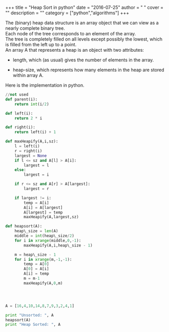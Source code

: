 
+++
title = "Heap Sort in python"
date = "2016-07-25"
author = " "
cover = ""
description = ""
category = ["python","algorithms"]
+++

The (binary) heap data structure is an array object that we can view as a nearly complete binary tree.    
  Each node of the tree corresponds to an element of the array.     
  The tree is completely filled on all levels except possibly the lowest, which is filled from the left up to a point.    
  An array A that represents a heap is an object with two attributes:   
 * length, which (as usual) gives the number of elements in the array.
 
   
 * heap-size, which represents how many elements in the heap are stored within array A.
 
  Here is the implementation in python.

  

```python
//not used
def parent(i):
    return int(i/2)

def left(i):
    return 2 * i

def right(i):
    return left(i) + 1

def maxHeapify(A,i,sz):
    l = left(i)
    r = right(i)
    largest = None
    if l <= sz and A[l] > A[i]:
        largest = l
    else:
        largest = i

    if r <= sz and A[r] > A[largest]:
        largest = r

    if largest != i:
        temp = A[i]
        A[i] = A[largest]
        A[largest] = temp 
        maxHeapify(A,largest,sz)

def heapsort(A):
    heap\_size = len(A)
    middle = int(heap\_size/2)
    for i in xrange(middle,0,-1):
        maxHeapify(A,i,heap\_size - 1)

    m = heap\_size - 1
    for i in xrange(m,-1,-1): 
        temp = A[0]
        A[0] = A[i]
        A[i] = temp 
        m = m-1 
        maxHeapify(A,0,m)




A = [16,4,10,14,8,7,9,3,2,4,1]

print "Unsorted: ", A 
heapsort(A)
print "Heap Sorted: ", A

```
 

